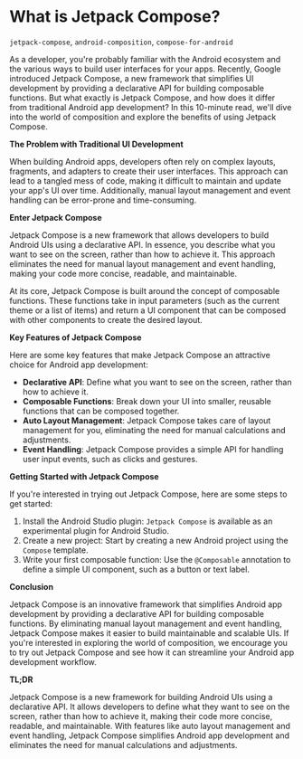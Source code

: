 **What is Jetpack Compose?**
=====================

`jetpack-compose`, `android-composition`, `compose-for-android`

As a developer, you're probably familiar with the Android ecosystem and the various ways to build user interfaces for your apps. Recently, Google introduced Jetpack Compose, a new framework that simplifies UI development by providing a declarative API for building composable functions. But what exactly is Jetpack Compose, and how does it differ from traditional Android app development? In this 10-minute read, we'll dive into the world of composition and explore the benefits of using Jetpack Compose.

**The Problem with Traditional UI Development**

When building Android apps, developers often rely on complex layouts, fragments, and adapters to create their user interfaces. This approach can lead to a tangled mess of code, making it difficult to maintain and update your app's UI over time. Additionally, manual layout management and event handling can be error-prone and time-consuming.

**Enter Jetpack Compose**

Jetpack Compose is a new framework that allows developers to build Android UIs using a declarative API. In essence, you describe what you want to see on the screen, rather than how to achieve it. This approach eliminates the need for manual layout management and event handling, making your code more concise, readable, and maintainable.

At its core, Jetpack Compose is built around the concept of composable functions. These functions take in input parameters (such as the current theme or a list of items) and return a UI component that can be composed with other components to create the desired layout.

**Key Features of Jetpack Compose**

Here are some key features that make Jetpack Compose an attractive choice for Android app development:

* **Declarative API**: Define what you want to see on the screen, rather than how to achieve it.
* **Composable Functions**: Break down your UI into smaller, reusable functions that can be composed together.
* **Auto Layout Management**: Jetpack Compose takes care of layout management for you, eliminating the need for manual calculations and adjustments.
* **Event Handling**: Jetpack Compose provides a simple API for handling user input events, such as clicks and gestures.

**Getting Started with Jetpack Compose**

If you're interested in trying out Jetpack Compose, here are some steps to get started:

1. Install the Android Studio plugin: `Jetpack Compose` is available as an experimental plugin for Android Studio.
2. Create a new project: Start by creating a new Android project using the `Compose` template.
3. Write your first composable function: Use the `@Composable` annotation to define a simple UI component, such as a button or text label.

**Conclusion**

Jetpack Compose is an innovative framework that simplifies Android app development by providing a declarative API for building composable functions. By eliminating manual layout management and event handling, Jetpack Compose makes it easier to build maintainable and scalable UIs. If you're interested in exploring the world of composition, we encourage you to try out Jetpack Compose and see how it can streamline your Android app development workflow.

**TL;DR**

Jetpack Compose is a new framework for building Android UIs using a declarative API. It allows developers to define what they want to see on the screen, rather than how to achieve it, making their code more concise, readable, and maintainable. With features like auto layout management and event handling, Jetpack Compose simplifies Android app development and eliminates the need for manual calculations and adjustments.